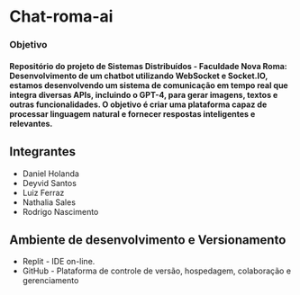 # Chat-roma-ai

### Objetivo
#### Repositório do projeto de Sistemas Distribuídos - Faculdade Nova Roma: Desenvolvimento de um chatbot utilizando WebSocket e Socket.IO, estamos desenvolvendo um sistema de comunicação em tempo real que integra diversas APIs, incluindo o GPT-4, para gerar imagens, textos e outras funcionalidades. O objetivo é criar uma plataforma capaz de processar linguagem natural e fornecer respostas inteligentes e relevantes.

## Integrantes
- Daniel Holanda
- Deyvid Santos
- Luiz Ferraz
- Nathalia Sales
- Rodrigo Nascimento

## Ambiente de desenvolvimento e Versionamento 

- Replit - IDE on-line.<br>
- GitHub - Plataforma de controle de versão, hospedagem, colaboração e gerenciamento


